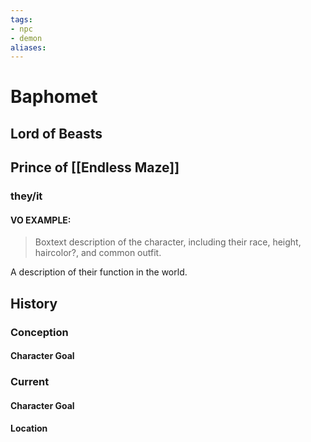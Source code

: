```yaml
---
tags:
- npc
- demon
aliases:
---
```

# Baphomet
## Lord of Beasts
## Prince of [[Endless Maze]]
### they/it
#### VO EXAMPLE:

> Boxtext description of the character, including their race, height, haircolor?, and common outfit.

A description of their function in the world.
## History
### Conception
#### Character Goal
### Current
#### Character Goal
#### Location